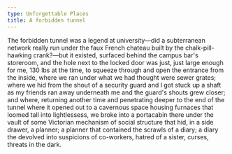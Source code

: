 ```yaml
---
type: Unforgettable Places
title: A forbidden tunnel
---
```


The forbidden tunnel was a legend at university&mdash;did a subterranean network really run under the faux French chateau built by the chalk-pill-hawking crank?&mdash;but it existed, surfaced behind the campus bar's storeroom, and the hole next to the locked door was just, just large enough for me, 130 lbs at the time, to squeeze through and open the entrance from the inside, where we ran under what we had thought were sewer grates; where we hid from the shout of a security guard and I got stuck up a shaft as my friends ran away underneath me and the guard's shouts grew closer; and where, returning another time and penetrating deeper to the end of the tunnel where it opened out to a cavernous space housing furnaces that loomed tall into lightlessess, we broke into a portacabin there under the vault of some Victorian mechanism of social structure that hid, in a side drawer, a planner; a planner that contained the scrawls of a diary; a diary the devolved into suspicions of co-workers, hatred of a sister, curses, threats in the dark.
